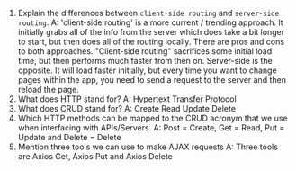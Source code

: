 1.  Explain the differences between `client-side routing` and `server-side routing`.
A:   'client-side routing' is a more current / trending approach.  It initially grabs all of the info from the server which does take a bit longer to start, but then does all of the routing locally.  There are pros and cons to both approaches.  "Client-side routing" sacrifices some initial load time, but then performs much faster from then on.  Server-side is the opposite.  It will load faster initially, but every time you want to change pages within the app, you need to send a request to the server and then reload the page.
1.  What does HTTP stand for?
A:  Hypertext Transfer Protocol
1.  What does CRUD stand for?
A: Create Read Update Delete
1.  Which HTTP methods can be mapped to the CRUD acronym that we use when interfacing with APIs/Servers.
A:  Post = Create, Get = Read, Put = Update and Delete = Delete
1.  Mention three tools we can use to make AJAX requests
A:  Three tools are Axios Get, Axios Put and Axios Delete